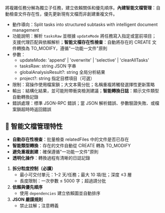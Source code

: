 將複雜任務分解為獨立子任務，建立依賴關係和優先順序。**內建智能文檔管理**：自動檢查文件存在性，優先更新現有文檔而非創建重複文件。

- 動作導向：Split tasks into structured subtasks with intelligent document management
- 功能說明：解析 `tasksRaw` 並根據 `updateMode` 將任務寫入指定或當前項目；支援代理匹配與依賴解析；**智能文檔存在性檢查**：自動將存在的 CREATE 文件轉換為 TO_MODIFY，遵循"一功能一文件"原則
- 參數：
  - updateMode: 'append' | 'overwrite' | 'selective' | 'clearAllTasks'
  - tasksRaw: string JSON 字串
  - globalAnalysisResult?: string 全局分析結果
  - project?: string 指定目標項目（可選）
- 限制：寫操作使用檔案鎖；大文本需分批；名稱重複將觸發選擇性更新策略
- 輸出：結構化結果，並可能附帶衝突檢測建議；**智能轉換日誌**：顯示文件類型自動轉換記錄
- 錯誤處理：標準 JSON-RPC 錯誤；當 JSON 解析錯誤、參數驗證失敗、或檔案鎖超時時返回錯誤

## 🎯 智能文檔管理特性
- **自動存在性檢查**：批量檢查 relatedFiles 中的文件是否已存在
- **智能類型轉換**：存在的文件自動從 CREATE 轉為 TO_MODIFY
- **避免重複創建**：確保遵循"一功能一文件"原則
- **透明化操作**：轉換過程有清晰的日誌記錄

1. **拆分粒度控制（必讀）**
   - 最小可交付單元：1–2 天/任務；最大 10 項/批；深度 ≤3 層
   - 長度限制：一次參數 ≤ 5000 字；超過請分批
2. **依賴與優先順序**
   - 使用 `dependencies` 建立依賴圖並自動排序
3. **JSON 嚴謹規則**
   - 禁止註解；注意轉義
